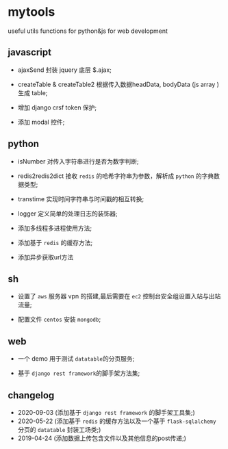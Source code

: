 # mytools
useful utils functions for python&amp;js for web development

## javascript

- ajaxSend 封装 jquery 底层 $.ajax;

- createTable & createTable2 根据传入数据headData, bodyData (js array ) 生成 table;

- 增加 django crsf token 保护;

- 添加 modal 控件;


## python

- isNumber 对传入字符串进行是否为数字判断;

- redis2redis2dict 接收 `redis` 的哈希字符串为参数，解析成 `python` 的字典数据类型;

- transtime 实现时间字符串与时间戳的相互转换;

- logger 定义简单的处理日志的装饰器;

- 添加多线程多进程使用方法;

- 添加基于 `redis` 的缓存方法;

- 添加异步获取url方法

## sh

- 设置了 `aws` 服务器 vpn 的搭建,最后需要在 `ec2` 控制台安全组设置入站与出站流量;

- 配置文件 `centos` 安装 `mongodb`;


## web

- 一个 demo 用于测试 `datatable`的分页服务;

- 基于 `django rest framework`的脚手架方法集;

## changelog
- 2020-09-03 (添加基于 `django rest framework` 的脚手架工具集;)
- 2020-05-22 (添加基于 `redis` 的缓存方法以及一个基于 `flask-sqlalchemy` 分页的 `datatable` 封装工场类;)
- 2019-04-24 (添加数据上传包含文件以及其他信息的post传递;)
